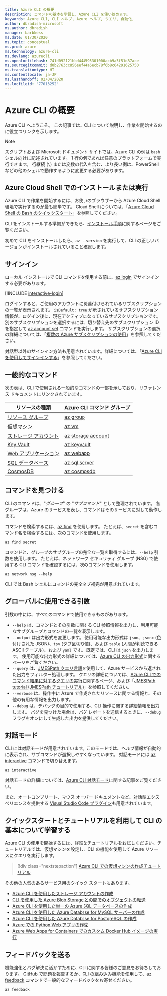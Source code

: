 ```yaml
---
title: Azure CLI の概要
description: コマンドの基本を学習し、Azure CLI を使い始めます。
keywords: Azure CLI, CLI ヘルプ, Azure ヘルプ, クエリ, 自動化,
author: dbradish-microsoft
ms.author: dbradish
manager: barbkess
ms.date: 01/30/2020
ms.topic: conceptual
ms.prod: azure
ms.technology: azure-cli
ms.devlang: azurecli
ms.openlocfilehash: 741d092121bbd448595301000acb9a5f51d87ace
ms.sourcegitcommit: d0b2763cc856eef44a6ecb78f6b8c64291625750
ms.translationtype: HT
ms.contentlocale: ja-JP
ms.lasthandoff: 02/04/2020
ms.locfileid: "77013252"
---
```

# <a name="get-started-with-azure-cli"></a>Azure CLI の概要

Azure CLI へようこそ。  この記事では、CLI について説明し、作業を開始するのに役立つリンクを示します。

> [!NOTE]
>
> スクリプトおよび Microsoft ドキュメント サイトでは、Azure CLI の例は `bash` シェル向けに記述されています。 1 行の例であれば任意のプラットフォームで実行できます。 行継続 (`\`) または変数の代入を含む、より長い例は、PowerShell などの他のシェルで動作するように変更する必要があります。

## <a name="install-or-run-in-azure-cloud-shell"></a>Azure Cloud Shell でのインストールまたは実行

Azure CLI で作業を開始するには、お使いのブラウザーから Azure Cloud Shell 環境で実行するのが最も簡単です。 Cloud Shell については、「[Azure Cloud Shell の Bash のクイックスタート](/azure/cloud-shell/quickstart)」を参照してください。

CLI をインストールする準備ができたら、[インストール手順](install-azure-cli.md)に関するページをご覧ください。

初めて CLI をインストールしたら、`az --version` を実行して、CLI の正しいバージョンがインストールされていること確認します。

## <a name="sign-in"></a>サインイン

ローカル インストールで CLI コマンドを使用する前に、[az login](/cli/azure/reference-index#az-login) でサインインする必要があります。

[!INCLUDE [interactive-login](includes/interactive-login.md)]

ログインすると、ご使用のアカウントに関連付けられているサブスクリプションの一覧が表示されます。 `isDefault: true` が示されているサブスクリプション情報が、ログイン後に、現在アクティブになっているサブスクリプションです。 別のサブスクリプションを選択するには、切り替え先のサブスクリプション ID を指定して [az account set](/cli/azure/account#az-account-set) コマンドを実行します。 サブスクリプションの選択の詳細については、「[複数の Azure サブスクリプションの使用](manage-azure-subscriptions-azure-cli.md)」を参照してください。

対話型以外のサインイン方法も用意されています。詳細については、「[Azure CLI を使用してサインインする](authenticate-azure-cli.md)」を参照してください。

## <a name="common-commands"></a>一般的なコマンド

次の表は、CLI で使用される一般的なコマンドの一部を示しており、リファレンス ドキュメントにリンクされています。

| リソースの種類 | Azure CLI コマンド グループ |
|---------------|-------------------------|
| [リソース グループ](/azure/azure-resource-manager/resource-group-overview) | [az group](/cli/azure/group) |
| [仮想マシン](/azure/virtual-machines) | [az vm](/cli/azure/vm) |
| [ストレージ アカウント](/azure/storage/common/storage-introduction) | [az storage account](/cli/azure/storage/account) |
| [Key Vault](/azure/key-vault/key-vault-whatis) | [az keyvault](/cli/azure/keyvault) |
| [Web アプリケーション](/azure/app-service) | [az webapp](/cli/azure/webapp) |
| [SQL データベース](/azure/sql-database) | [az sql server](/cli/azure/sql/server) |
| [CosmosDB](/azure/cosmos-db) | [az cosmosdb](/cli/azure/cosmosdb) |

## <a name="finding-commands"></a>コマンドを見つける

CLI のコマンドは、"_グループ_" の "_サブコマンド_" として整理されています。 各グループは、Azure のサービスを表し、コマンドはそのサービスに対して動作します。

コマンドを検索するには、[az find](/cli/azure/reference-index#az-find) を使用します。 たとえば、`secret` を含むコマンド名を検索するには、次のコマンドを使用します。

```azurecli-interactive
az find secret
```

コマンドと、グループのサブグループの完全な一覧を取得するには、`--help` 引数を使用します。 たとえば、ネットワーク セキュリティ グループ (NSG) で使用する CLI コマンドを確認するには、次のコマンドを使用します。

```azurecli-interactive
az network nsg --help
```

CLI では Bash シェルにコマンドの完全タブ補完が用意されています。

## <a name="globally-available-arguments"></a>グローバルに使用できる引数

引数の中には、すべてのコマンドで使用できるものがあります。

* `--help` は、コマンドとその引数に関する CLI 参照情報を出力し、利用可能なサブグループとコマンドの一覧を表示します。
* `--output` は出力形式を変更します。 使用可能な出力形式は `json`、`jsonc` (色付けされた JSON)、`tsv` (タブ区切り値)、および `table` (人間が判読できる ASCII テーブル)、および `yaml` です。 既定では、CLI は `json` を出力します。 使用可能な出力形式の詳細については、[Azure CLI の出力形式](format-output-azure-cli.md)に関するページをご覧ください。
* `--query` は、[JMESPath クエリ言語](http://jmespath.org/)を使用して、Azure サービスから返された出力をフィルター処理します。 クエリの詳細については、[Azure CLI でのコマンド結果に対するクエリの実行](query-azure-cli.md)に関するページ、および「[JMESPath tutorial (JMESPath チュートリアル)](http://jmespath.org/tutorial.html)」を参照してください。
* `--verbose` は、操作中に Azure で作成されたリソースに関する情報と、その他の有用な情報を出力します。
* `--debug` は、デバッグの目的で使用する、CLI 操作に関する詳細情報を出力します。 バグを見つけた場合は、バグ レポートを送信するときに、`--debug` フラグをオンにして生成した出力を提供してください。

## <a name="interactive-mode"></a>対話モード

CLI には対話モードが用意されています。このモードでは、ヘルプ情報が自動的に表示され、サブコマンドが選択しやすくなっています。 対話モードには [az interactive](/cli/azure/reference-index#az-interactive) コマンドで切り替えます。

```azurecli-interactive
az interactive
```

対話モードの詳細については、[Azure CLI 対話モード](interactive-azure-cli.md)に関する記事をご覧ください。

また、オートコンプリート、マウス オーバー ドキュメントなど、対話型エクスペリエンスを提供する [Visual Studio Code プラグイン](https://marketplace.visualstudio.com/items?itemName=ms-vscode.azurecli)も用意されています。

## <a name="learn-cli-basics-with-quickstarts-and-tutorials"></a>クイックスタートとチュートリアルを利用して CLI の基本について学習する

Azure CLI の使用を開始するには、詳細なチュートリアルをお試しください。チュートリアルでは、仮想マシンを設定し、CLI の機能を使用して Azure リソースにクエリを実行します。

> [!div class="nextstepaction"]
> [Azure CLI での仮想マシンの作成チュートリアル](azure-cli-vm-tutorial.yml)

その他の人気のあるサービス用のクイック スタートもあります。

* [Azure CLI を使用したストレージ アカウントの作成](/azure/storage/common/storage-quickstart-create-storage-account-cli)
* [CLI を使用した Azure Blob Storage との間でのオブジェクトの転送](/azure/storage/blobs/storage-quickstart-blobs-cli)
* [Azure CLI を使用した単一の Azure SQL データベースの作成](/azure/sql-database/sql-database-get-started-cli)
* [Azure CLI を使用した Azure Database for MySQL サーバーの作成](/azure/mysql/quickstart-create-mysql-server-database-using-azure-cli)
* [Azure CLI を使用した Azure Database for PostgreSQL の作成](/azure/postgresql/quickstart-create-server-database-azure-cli)
* [Azure での Python Web アプリの作成](/azure/app-service/app-service-web-get-started-python)
* [Azure Web Apps for Containers でのカスタム Docker Hub イメージの実行](/azure/app-service/containers/quickstart-custom-docker-image)

## <a name="give-feedback"></a>フィードバックを送る

機能強化とバグ解決に活かすために、CLI に関する皆様のご意見をお待ちしております。 [GitHub で問題を報告](https://github.com/azure/azure-cli/issues)するか、CLI の組み込み機能を使用して、[az feedback](/cli/azure/reference-index#az-feedback) コマンドで一般的なフィードバックをお寄せください。

```azurecli-interactive
az feedback
```
